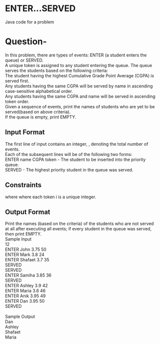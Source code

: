 # ENTER...SERVED
Java code for a problem

# Question- 
In this problem, there are types of events: ENTER (a student enters the queue) or SERVED.<br/>
A unique token is assigned to any student entering the queue. The queue serves the students 
based on the following criteria:<br/>
The student having the highest Cumulative Grade Point Average (CGPA) is served first.<br/>
Any students having the same CGPA will be served by name in ascending case-sensitive alphabetical order.<br/>
Any students having the same CGPA and name will be served in ascending token order.<br/>
Given a sequence of  events, print the names of students who are yet to be served(based on above criteria). <br/>
If the queue is empty, print EMPTY.<br/>
## Input Format
The first line of input contains an integer, , denoting the total number of events. <br/>
Each of the subsequent lines will be of the following two forms:<br/>
ENTER name CGPA token - The student to be inserted into the priority queue.<br/>
SERVED - The highest priority student in the queue was served.<br/>
## Constraints
 where 
 where each token i is a unique integer.<br/>

## Output Format
Print the names (based on the criteria) of the students who are not served at all after executing all  events; if every student in the queue was served, then print EMPTY.<br/>
Sample Input<br/>
12<br/>
ENTER John 3.75 50<br/>
ENTER Mark 3.8 24<br/>
ENTER Shafaet 3.7 35<br/>
SERVED<br/>
SERVED<br/>
ENTER Samiha 3.85 36<br/>
SERVED<br/>
ENTER Ashley 3.9 42<br/>
ENTER Maria 3.6 46<br/>
ENTER Anik 3.95 49<br/>
ENTER Dan 3.95 50<br/>
SERVED<br/><br/>
Sample Output<br/>
Dan<br/>
Ashley<br/>
Shafaet<br/>
Maria<br/>
